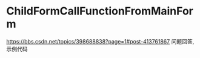 # ChildFormCallFunctionFromMainForm
https://bbs.csdn.net/topics/398688838?page=1#post-413761867
问题回答,示例代码
